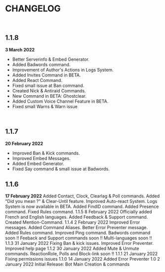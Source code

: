 # CHANGELOG
<br/>

## 1.1.8
__3 March 2022__
- Better Serverinfo & Embed Generator.
- Added Badwords command.
- Improvement of Author's Actions in Logs System.
- Added Invites Command in BETA.
- Added React Command.
- Fixed small issue at Ban command.
- Created Nick & Antiraid Commands.
- New Command in BETA: Ghostclear.
- Added Custom Voice Channel Feature in BETA.
- Fixed small Warns & Warn issue
<br/>

## 1.1.7
__20 February 2022__
- Improved Ban & Kick commands.
- Improved Embed Messages.
- Added Embed Generator.
- Fixed Say command & small issue at Badwords.
## 1.1.6
__17 February 2022__
Added Contact, Clock, Clearlag & Poll commands.
Added "Did you mean ?" & Clear-Until feature.
Improved Auto-react System.
Logs System is now available in BETA.
Added FindID command.
Added Presence command.
Fixed Rules command.
1.1.5
8 February 2022
Officially added French and English languages.
Added Feedback & Support command.
Created Mention-Command.
1.1.4
2 February 2022
Improved Error messages. Added Command Aliases.
Better Error Preventer message. Added Rules command.
Improved Ping command. Badwords command soon !! Feeback and Support commands soon !!
Multi-languages soon !!
1.1.3
31 January 2022
Fixing Ban & kick issues.
Improved Error Preventer.
Improved help page
1.1.2
30 January 2022
Added Mute & Unmute commands.
ReactionRole, Polls and Block-link soon !!
1.1.1
21 January 2022
Fixing permissions issues
1.1.0
14 January 2022
Added Error Preventer
1.0
2 January 2022
Initial Release: Bot Main Creation & commands
